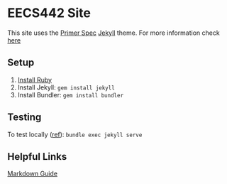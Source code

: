 # EECS442 Site
This site uses the [Primer Spec](https://github.com/eecs485staff/primer-spec) [Jekyll](https://jekyllrb.com/) theme. For more information check [here](https://docs.github.com/en/pages/setting-up-a-github-pages-site-with-jekyll/about-github-pages-and-jekyll)

## Setup
1. [Install Ruby](https://jekyllrb.com/docs/installation/)
2. Install Jekyll: `gem install jekyll`
3. Install Bundler: `gem install bundler`


## Testing
To test locally ([ref](https://docs.github.com/en/pages/setting-up-a-github-pages-site-with-jekyll/testing-your-github-pages-site-locally-with-jekyll)):
`bundle exec jekyll serve`

## Helpful Links
[Markdown Guide](https://www.markdownguide.org/basic-syntax/)
